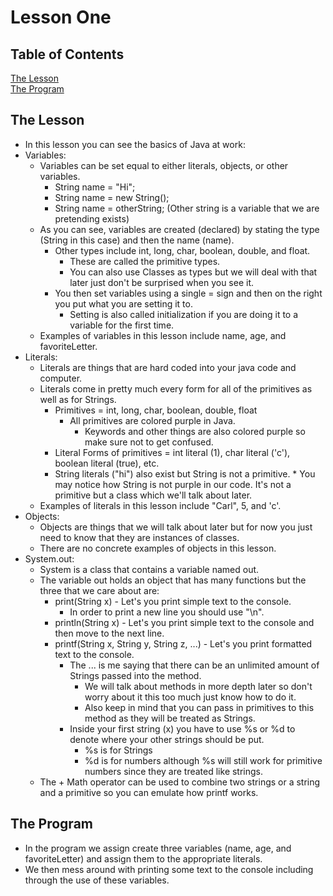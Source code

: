 # Lesson One

## Table of Contents  
[The Lesson](#lesson)  
[The Program](#program)  

<a name="lesson"/>

## The Lesson 

* In this lesson you can see the basics of Java at work: 
 * Variables:
	 * Variables can be set equal to either literals, objects, or other variables.
		 * String name = "Hi";
		 * String name = new String();
		 * String name = otherString; (Other string is a variable that we are pretending exists)
	 * As you can see, variables are created (declared) by stating the type (String in this case) and then the name (name).
		 * Other types include int, long, char, boolean, double, and float.
			 * These are called the primitive types.
			 * You can also use Classes as types but we will deal with that later just don't be surprised when you see it.
		 * You then set variables using a single = sign and then on the right you put what you are setting it to.
			 * Setting is also called initialization if you are doing it to a variable for the first time.
	 * Examples of variables in this lesson include name, age, and favoriteLetter.
 * Literals:
	 * Literals are things that are hard coded into your java code and computer.
	 * Literals come in pretty much every form for all of the primitives as well as for Strings.
		 * Primitives = int, long, char, boolean, double, float
			 * All primitives are colored purple in Java.
				 * Keywords and other things are also colored purple so make sure not to get confused.
		 * Literal Forms of primitives = int literal (1), char literal ('c'), boolean literal (true), etc.
		 * String literals ("hi") also exist but String is not a primitive.
				 * You may notice how String is not purple in our code.  It's not a primitive but a class which we'll talk about later.
	 * Examples of literals in this lesson include "Carl", 5, and 'c'.
 * Objects:
	 * Objects are things that we will talk about later but for now you just need to know that they are instances of classes.
	 * There are no concrete examples of objects in this lesson.
 * System.out:
	 * System is a class that contains a variable named out.
	 * The variable out holds an object that has many functions but the three that we care about are:
		 * print(String x) - Let's you print simple text to the console.
			 * In order to print a new line you should use "\n".
		 * println(String x) - Let's you print simple text to the console and then move to the next line.
		 * printf(String x, String y, String z, ...) - Let's you print formatted text to the console.
			 * The ... is me saying that there can be an unlimited amount of Strings passed into the method.
				 * We will talk about methods in more depth later so don't worry about it this too much just know how to do it.
				 * Also keep in mind that you can pass in primitives to this method as they will be treated as Strings.
			 * Inside your first string (x) you have to use %s or %d to denote where your other strings should be put.
				 * %s is for Strings
				 * %d is for numbers although %s will still work for primitive numbers since they are treated like strings.
	 * The + Math operator can be used to combine two strings or a string and a primitive so you can emulate how printf works.

<a name="program"/>

## The Program

 * In the program we assign create three variables (name, age, and favoriteLetter) and assign them to the appropriate literals.
 * We then mess around with printing some text to the console including through the use of these variables.
